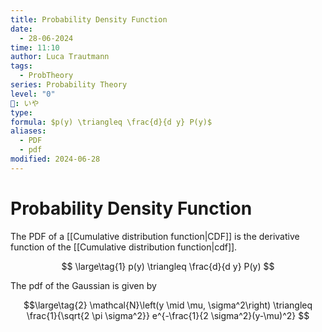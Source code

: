 ```yaml
---
title: Probability Density Function
date:
  - 28-06-2024
time: 11:10
author: Luca Trautmann
tags:
  - ProbTheory
series: Probability Theory
level: "0"
🍙: いや
type: 
formula: $p(y) \triangleq \frac{d}{d y} P(y)$
aliases:
  - PDF
  - pdf
modified: 2024-06-28
---
```

# Probability Density Function
The PDF of a [[Cumulative distribution function|CDF]] is the derivative function of the [[Cumulative distribution function|cdf]]. 

$$ \large\tag{1}
p(y) \triangleq \frac{d}{d y} P(y)
$$

The pdf of the Gaussian is given by

$$\large\tag{2}
\mathcal{N}\left(y \mid \mu, \sigma^2\right) \triangleq \frac{1}{\sqrt{2 \pi \sigma^2}} e^{-\frac{1}{2 \sigma^2}(y-\mu)^2}
$$